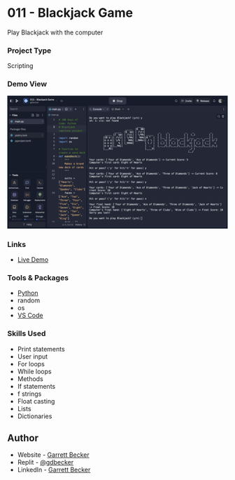 # 011 - Blackjack Game

Play Blackjack with the computer

### Project Type

Scripting

### Demo View

![](./011-blackjack-game.jpg)

### Links

- [Live Demo](https://replit.com/@gdbecker/011-Blackjack-Game)

### Tools & Packages

- [Python](https://www.python.org)
- random
- os
- [VS Code](https://code.visualstudio.com)

### Skills Used

- Print statements
- User input
- For loops
- While loops
- Methods
- If statements
- f strings
- Float casting
- Lists
- Dictionaries

## Author

- Website - [Garrett Becker]()
- Replit - [@gdbecker](https://replit.com/@gdbecker)
- LinkedIn - [Garrett Becker](https://www.linkedin.com/in/garrett-becker-923b4a106/)